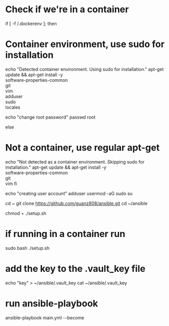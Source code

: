 # Check if we're in a container
if [ -f /.dockerenv ]; then
  # Container environment, use sudo for installation
  echo "Detected container environment. Using sudo for installation."
  apt-get update && apt-get install -y \
    software-properties-common \
    git \
    vim \
    adduser \
    sudo \
    locales

  echo "change root password"
  passwd root

else
  # Not a container, use regular apt-get
  echo "Not detected as a container environment. Skipping sudo for installation."
  apt-get update && apt-get install -y \
    software-properties-common \
    git \
    vim
fi

echo "creating user <userName> account"
adduser <userName>
usermod -aG sudo <userName>
su <userName>

cd ~
git clone https://github.com/guanz808/ansible.git
cd ~/ansible

chmod + ./setup.sh
# if running in a container run
sudo bash ./setup.sh

# add the key to the .vault_key file
echo "key" > ~/ansible/.vault_key
cat ~/ansible/.vault_key

# run ansible-playbook
ansible-playbook main.yml --become